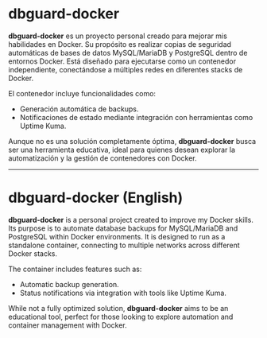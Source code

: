 # dbguard-docker

**dbguard-docker** es un proyecto personal creado para mejorar mis habilidades en Docker. Su propósito es realizar copias de seguridad automáticas de bases de datos MySQL/MariaDB y PostgreSQL dentro de entornos Docker. Está diseñado para ejecutarse como un contenedor independiente, conectándose a múltiples redes en diferentes stacks de Docker.

El contenedor incluye funcionalidades como:  
- Generación automática de backups.  
- Notificaciones de estado mediante integración con herramientas como Uptime Kuma.  

Aunque no es una solución completamente óptima, **dbguard-docker** busca ser una herramienta educativa, ideal para quienes desean explorar la automatización y la gestión de contenedores con Docker.

---

# dbguard-docker (English)

**dbguard-docker** is a personal project created to improve my Docker skills. Its purpose is to automate database backups for MySQL/MariaDB and PostgreSQL within Docker environments. It is designed to run as a standalone container, connecting to multiple networks across different Docker stacks.

The container includes features such as:  
- Automatic backup generation.  
- Status notifications via integration with tools like Uptime Kuma.  

While not a fully optimized solution, **dbguard-docker** aims to be an educational tool, perfect for those looking to explore automation and container management with Docker.
